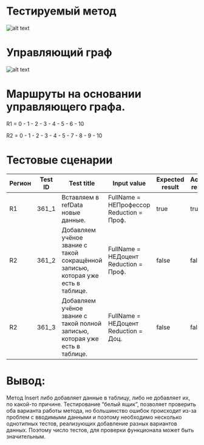 # Тестируемый метод
![alt text](CODE.PNG "Тестируемый метод")
# Управляющий граф
![alt text](GRAPH.PNG "Тестируемый метод")

# Маршруты на основании управляющего графа.
R1 = 0 - 1 - 2 - 3 - 4 - 5 - 6 - 10

R2 = 0 - 1 - 2 - 3 - 4 - 5 - 7 - 8 - 9 - 10

# Тестовые сценарии
|Регион|Test ID|Test title|Input value|Expected result|Actual result|Test status|
| --- | --- | --- | --- | --- | --- | --- |
|R1| 361_1 |Вставляем в refData новые данные.|FullName = НЕПрофессор Reduction = Проф.|true|true|Passed|
|R2| 361_2 |Добавляем учёное звание с такой сокращённой записью, которая уже есть в таблице.|FullName = НЕДоцент Reduction = Проф.|false|false|Passed|
|R2| 361_3 |Добавляем учёное звание с такой полной записью, которая уже есть в таблице.|FullName = НЕДоцент Reduction = Доц.|false|false|Passed|

# Вывод: 
Метод Insert либо добавляет данные в таблицу, либо не добавляет их, по какой-то причине. Тестирование “белый ящик”, позволяет проверить оба варианта работы метода, но большинство ошибок происходит из-за проблем с вводимыми данными и поэтому необходимо несколько однотипных тестов, реализующих добавление разных вариантов данных. Поэтому число тестов, для проверки функционала может быть значительным.
